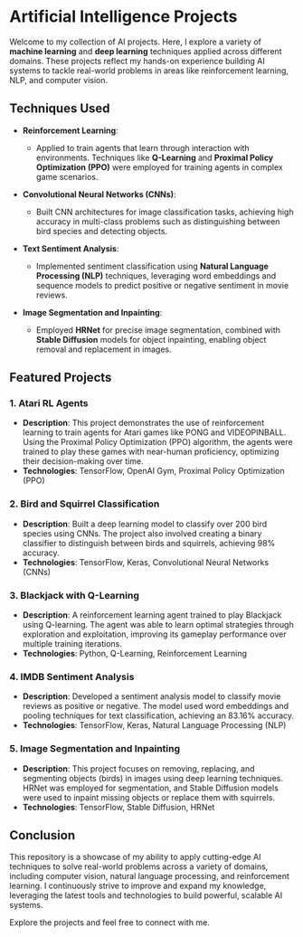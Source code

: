 # Artificial Intelligence Projects

Welcome to my collection of AI projects. Here, I explore a variety of **machine learning** and **deep learning** techniques applied across different domains. These projects reflect my hands-on experience building AI systems to tackle real-world problems in areas like reinforcement learning, NLP, and computer vision.

## Techniques Used

- **Reinforcement Learning**: 
  - Applied to train agents that learn through interaction with environments. Techniques like **Q-Learning** and **Proximal Policy Optimization (PPO)** were employed for training agents in complex game scenarios.
  
- **Convolutional Neural Networks (CNNs)**:
  - Built CNN architectures for image classification tasks, achieving high accuracy in multi-class problems such as distinguishing between bird species and detecting objects.

- **Text Sentiment Analysis**:
  - Implemented sentiment classification using **Natural Language Processing (NLP)** techniques, leveraging word embeddings and sequence models to predict positive or negative sentiment in movie reviews.

- **Image Segmentation and Inpainting**:
  - Employed **HRNet** for precise image segmentation, combined with **Stable Diffusion** models for object inpainting, enabling object removal and replacement in images.

## Featured Projects

### 1. **Atari RL Agents**
   - **Description**: 
     This project demonstrates the use of reinforcement learning to train agents for Atari games like PONG and VIDEOPINBALL. Using the Proximal Policy Optimization (PPO) algorithm, the agents were trained to play these games with near-human proficiency, optimizing their decision-making over time.
   - **Technologies**: TensorFlow, OpenAI Gym, Proximal Policy Optimization (PPO)

### 2. **Bird and Squirrel Classification**
   - **Description**: 
     Built a deep learning model to classify over 200 bird species using CNNs. The project also involved creating a binary classifier to distinguish between birds and squirrels, achieving 98% accuracy.
   - **Technologies**: TensorFlow, Keras, Convolutional Neural Networks (CNNs)

### 3. **Blackjack with Q-Learning**
   - **Description**: 
     A reinforcement learning agent trained to play Blackjack using Q-learning. The agent was able to learn optimal strategies through exploration and exploitation, improving its gameplay performance over multiple training iterations.
   - **Technologies**: Python, Q-Learning, Reinforcement Learning

### 4. **IMDB Sentiment Analysis**
   - **Description**: 
     Developed a sentiment analysis model to classify movie reviews as positive or negative. The model used word embeddings and pooling techniques for text classification, achieving an 83.16% accuracy.
   - **Technologies**: TensorFlow, Keras, Natural Language Processing (NLP)

### 5. **Image Segmentation and Inpainting**
   - **Description**: 
     This project focuses on removing, replacing, and segmenting objects (birds) in images using deep learning techniques. HRNet was employed for segmentation, and Stable Diffusion models were used to inpaint missing objects or replace them with squirrels.
   - **Technologies**: TensorFlow, Stable Diffusion, HRNet

## Conclusion

This repository is a showcase of my ability to apply cutting-edge AI techniques to solve real-world problems across a variety of domains, including computer vision, natural language processing, and reinforcement learning. I continuously strive to improve and expand my knowledge, leveraging the latest tools and technologies to build powerful, scalable AI systems.

Explore the projects and feel free to connect with me.
